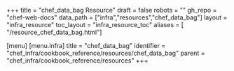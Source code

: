 +++
title = "chef_data_bag Resource"
draft = false
robots = ""
gh_repo = "chef-web-docs"
data_path = ["infra","resources","chef_data_bag"]
layout = "infra_resource"
toc_layout = "infra_resource_toc"
aliases = [ "/resource_chef_data_bag.html"]

[menu]
  [menu.infra]
    title = "chef_data_bag"
    identifier = "chef_infra/cookbook_reference/resources/chef_data_bag"
    parent = "chef_infra/cookbook_reference/resources"
+++

<!-- The contents of this page are automatically generated from the chef_data_bag.yaml file in the data directory. -->
<!-- To suggest a change, edit the https://github.com/chef/chef/blob/main/lib/chef/resource/chef_data_bag.rb file
      and submit a pull request to the https://github.com/chef/chef repository. -->
